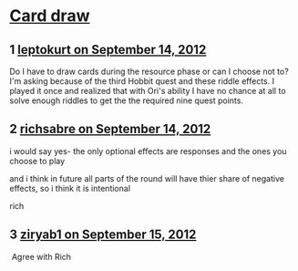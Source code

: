 # [Card draw](https://community.fantasyflightgames.com/topic/70989-card-draw/)

## 1 [leptokurt on September 14, 2012](https://community.fantasyflightgames.com/topic/70989-card-draw/?do=findComment&comment=693529)

Do I have to draw cards during the resource phase or can I choose not to? I'm asking because of the third Hobbit quest and these riddle effects. I played it once and realized that with Ori's ability I have no chance at all to solve enough riddles to get the the required nine quest points.

## 2 [richsabre on September 14, 2012](https://community.fantasyflightgames.com/topic/70989-card-draw/?do=findComment&comment=693547)

i would say yes- the only optional effects are responses and the ones you choose to play

and i think in future all parts of the round will have thier share of negative effects, so i think it is intentional

rich

## 3 [ziryab1 on September 15, 2012](https://community.fantasyflightgames.com/topic/70989-card-draw/?do=findComment&comment=694293)

 Agree with Rich

